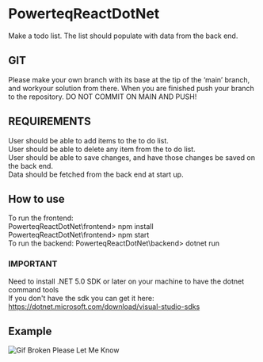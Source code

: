 # PowerteqReactDotNet

Make a todo list. The list should populate with data from the back end.

## GIT
Please make your own branch with its base at the tip of the ‘main’ branch, 
and workyour solution from there. When you are finished push your branch 
to the repository. DO NOT COMMIT ON MAIN AND PUSH!

## REQUIREMENTS
User should be able to add items to the to do list.  
User should be able to delete any item from the to do list.  
User should be able to save changes, and have those changes be saved on the back end.  
Data should be fetched from the back end at start up. 

## How to use
To run the frontend:  
PowerteqReactDotNet\frontend> npm install  
PowerteqReactDotNet\frontend> npm start  
To run the backend:
PowerteqReactDotNet\backend> dotnet run  
### IMPORTANT
Need to install .NET 5.0 SDK or later on your machine to have the dotnet command tools  
If you don't have the sdk you can get it here:  
https://dotnet.microsoft.com/download/visual-studio-sdks


## Example
![Gif Broken Please Let Me Know](https://imgur.com/DAKVMVN.gif)
